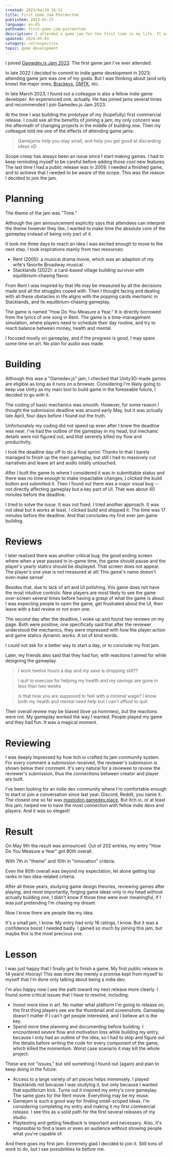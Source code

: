 ```yaml
---
created: 2023/04/29 16:51
title: First Game Jam Postmortem
published: 2023-05-23
language: en-US
pathname: first-game-jam-postmortem
description: I attended a game jam for the first time in my life. It was the best decision I made as an indie game developer in many years.
updated: 2024-05-03
category: retrospective
topic: game development
---
```


I joined [Gamedev.js Jam 2023](https://itch.io/jam/gamedevjs-2023). The first game jam I've ever attended.

In late 2022 I decided to commit to indie game development in 2023; attending game jam was one of my goals. But I was thinking about (and only knew) the major ones, [Brackeys](https://itch.io/jam/brackeys-9), [GMTK](https://itch.io/jam/gmtk-jam-2022), etc.

In late March 2023, I found out a colleague is also a fellow indie game developer. An experienced one, actually. He has joined jams several times and recommended I join Gamedev.js Jam 2023.

At the time I was building the prototype of my (hopefully) first commercial release. I could see all the benefits of joining a jam; my only concern was the aftermath of changing projects in the middle of building one. Then my colleague told me one of the effects of attending game jams:

> Gamejams help you stay small, and help you get good at discarding ideas xD

Scope creep has always been an issue since I start making games. I had to keep reminding myself to be careful before adding those cool new features. The last time I had a public release was in 2009. I needed a finished game, and to achieve that I needed to be aware of the scope. This was the reason I decided to join the jam.

# Planning

The theme of the jam was "Time."

Although the jam announcement explicitly says that attendees can interpret the theme however they like, I wanted to make time the absolute core of the gameplay instead of being only part of it.

It took me three days to reach an idea I was excited enough to move to the next step. I took inspirations mainly from two resources:

- Rent (2005): a musical drama movie, which was an adaption of my wife's favorite Broadway musical.
- Stacklands (2022): a card-based village building survivor with equilibrium-chasing flavor.

From Rent I was inspired by that life may be measured by all the decisions made and all the struggles coped with. Then I thought facing and dealing with all these obstacles in life aligns with the popping cards mechanic in Stacklands, and its equilbrium-chasing gameplay.

The game is named "How Do You Measure a Year." It is directly borrowed from the lyrics of one song in Rent. The game is a time-management simulation, where players need to schedule their day routine, and try to reach balance between money, health and mental.

I focused mostly on gameplay, and if the progress is good, I may spare some time on art. No plan for audio was made.

# Building

Although this was a "Gamedev.js" jam, I checked that Unity3D-made games are eligible as long as it runs on a browser. Considering I'm likely going to keep use Unity as my main tool to build game in the foreseable future, I decided to go with it.

The coding of basic mechanics was smooth. However, for some reason I thought the submission deadline was around early May, but it was actually late April, four days before I found out the truth.

Unfortunately my coding did not speed up even after I knew the deadline was near. I've had the outline of the gameplay in my head, but mechanic details were not figured out, and that severely killed my flow and productivity.

I took the deadline day off to do a final sprint. Thanks to that I barely managed to finish up the main gameplay, but still I had to massively cut narratives and leave art and audio totally untouched.

After I built the game to where I considered it was in submittable status and there was no time enough to make impactable changes, I clicked the build button and submitted it. Then I found out there was a major visual bug -- not directly affecting gameplay but a key part of UI. That was about 40 minutes before the deadline.

I tried to solve the issue. It was not fixed. I tried another approach. It was not ideal but it works at least. I clicked build and shipped it. The time was 17 minutes before the deadline. And that concludes my first ever jam game building.

# Reviews

I later realized there was another critical bug: the good ending screen where when a year passed in in-game time, the game should pause and the player's yearly statics should be displayed. That screen does not appear. The player's one year is not measured at all! This game's name doesn't even make sense!

Besides that, due to lack of art and UI polishing, this game does not have the most intuitive controls. New players are most likely to see the game over-screen several times before having a grasp of what the game is about. I was expecting people to open the game, get frustrated about the UI, then leave with a bad review or not even one.

The second day after the deadline, I woke up and found two reviews on my page. Both were positive; one specifically said that after the reviewer understood the mechanics, they were impressed with how the player action and game statics dynamic works. A lot of kind words.

I could not ask for a better way to start a day, or to conclude my first jam.

Later, my friends also said that they had fun, with reactions I aimed for while designing the gameplay.

> I work twelve hours a day and my save is dropping still??

> I quit to exercise for helping my health and my savings are gone in less than two weeks

> Is that how you are supposed to feel with a minimal wage? I know both my health and mental need help but I can't afford to quit

Their overall review may be biased (love ya hommies), but the reactions were not. My gameplay worked the way I wanted. People played my game and they had fun. It was a magical moment.

# Reviewing

I was deeply impressed by how itch.io crafted its jam community system. For every comment a submission received, the reviewer's submission is shown below their comment. It's very natural for a reviewee to review the reviewer's submission, thus the connections between creator and player are built.

I've been looking for an indie dev community where I'm comfortable enough to start or join a conversation since last year. Discord, Reddit, you name it. The closest one so far was [mastodon.gamedev.place](https://mastodon.gamedev.place). But itch.io, or at least this jam, helped me to have the most connection with fellow indie devs and players. And it was so elegant!

# Result

On May 9th the result was announced. Out of 202 entries, my entry "How Do You Measure a Year" got 80th overall.

With 7th in "theme" and 10th in "innovation" criteria.

Even the 80th overall was beyond my expectation, let alone getting top ranks in two idea-related criteria.

After all these years, studying game design theories, reviewing games after playing, and most importantly, forging game ideas only in my head without actually building one, I didn't know if those time were ever meaningful, if I was just pretending I'm chasing my dream.

Now I know there are people like my idea.

It's a small jam, I know. My entry had only 16 ratings, I know. But it was a confidence boost I needed badly. I gained so much by joining this jam, but maybe this is the most precious one.

# Lesson

I was just happy that I finally got to finish a game. My first public release in 14 years! Hooray! This was more like merely a promise kept from myself to myself that I'm done only talking about being a indie dev.

I'm also happy now I see the path toward my next release more clearly. I found some critical issues that I have to resolve, including:

- Invest more time in art. No matter what platform I'm going to release on, the first thing players see are the thumbnail and screenshots. Gameplay doesn't matter if I can't get people interested, and I believe art is the key.
- Spend more time planning and documenting before building. I encountered severe flow and motivation loss while building my entry, because I only had an outline of the idea, so I had to stop and figure out the details before writing the code for every component of the game, which killed the momentum. Worst case scenario it may kill the whole project.

These are not "issues," but still something I found out (again) and plan to keep doing in the future:

- Access to a large variety of art pieces helps immensely. I played Stacklands not because I was studying it, but only because I wanted that equilibrium kick. Turns out it inspired my entry's core gameplay. The same goes for the Rent movie. Everything may be my muse.
- Gamejam is such a good way for finding small-scoped ideas. I'm considering completing my entry and making it my first commercial release. I see this as a solid path for the first several releases of my studio.
- Playtesting and getting feedback is important and necessary. Also, it's impossible to find a team or even an audience without showing people what you're capable of.

And there goes my first jam. Extremely glad I decided to join it. Still tons of work to do, but I see possibilities lie before me.
